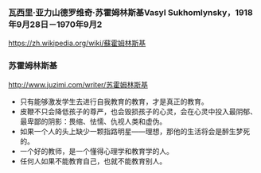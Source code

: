 ### 瓦西里·亚力山德罗维奇·苏霍姆林斯基Vasyl Sukhomlynsky，1918年9月28日－1970年9月2
https://zh.wikipedia.org/wiki/蘇霍姆林斯基
### 苏霍姆林斯基
http://www.juzimi.com/writer/苏霍姆林斯基
- 只有能够激发学生去进行自我教育的教育，才是真正的教育。
- 皮鞭不只会降低孩子的尊严，也会毁损孩子的心灵，会在心灵中投入最阴郁、最卑鄙的阴影：畏缩、怯懦、仇视人类和虚伪。
- 如果一个人的头上缺少一颗指路明星——理想，那他的生活将会是醉生梦死的。
- 一个好的教师，是一个懂得心理学和教育学的人。
- 任何人如果不能教育自己，也就不能教育别人。